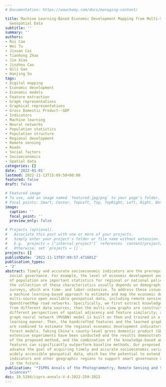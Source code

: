 ```yaml
---
# Documentation: https://wowchemy.com/docs/managing-content/

title: Machine Learning-Based Economic Development Mapping from Multi-Source Open
  Geospatial Data
subtitle: ''
summary: ''
authors:
- Rui Cao
- Wei Tu
- Jixuan Cai
- Tianhong Zhao
- Jie Xiao
- Jinzhou Cao
- Qili Gao
- Hanjing Su
tags:
- Digital mapping
- Economic development
- Economic models
- Feature extraction
- Graph representations
- Graphical representations
- Gross Domestic Product--GDP
- Indicators
- Machine learning
- Neural networks
- Population statistics
- Population structure
- Regional development
- Remote sensing
- Roads
- Social factors
- Socioeconomics
- Spatial data
categories: []
date: '2022-01-01'
lastmod: 2022-11-13T15:09:58+08:00
featured: false
draft: false

# Featured image
# To use, add an image named `featured.jpg/png` to your page's folder.
# Focal points: Smart, Center, TopLeft, Top, TopRight, Left, Right, BottomLeft, Bottom, BottomRight.
image:
  caption: ''
  focal_point: ''
  preview_only: false

# Projects (optional).
#   Associate this post with one or more of your projects.
#   Simply enter your project's folder or file name without extension.
#   E.g. `projects = ["internal-project"]` references `content/project/deep-learning/index.md`.
#   Otherwise, set `projects = []`.
projects: []
publishDate: '2022-11-13T07:09:57.471601Z'
publication_types:
- '2'
abstract: Timely and accurate socioeconomic indicators are the prerequisite for smart
  social governance. For example, the level of economic development and the structure
  of population are important statistics for regional or national policy-making. However,
  the collection of these characteristics usually depends on demographic and social
  surveys, which are time- and labor-intensive. To address these issues, we propose
  a machine learning-based approach to estimate and map the economic development from
  multi-source open available geospatial data, including remote sensing imagery and
  OpenStreetMap road networks. Specifically, we first extract knowledge-based features
  from different data sources; then the multi-view graphs are constructed through
  different perspectives of spatial adjacency and feature similarity; and a multi-view
  graph neural network (MVGNN) model is built on them and trained in a self-supervised
  learning manner. Then, the handcrafted features and the learned graph representations
  are combined to estimate the regional economic development indicators via random
  forest models. Taking China's county-level gross domestic product (GDP) as an example,
  extensive experiments have been conducted and the results demonstrate the effectiveness
  of the proposed method, and the combination of the knowledge-based and learning-based
  features can significantly outperform baseline methods. Our proposed approach can
  advance the goal of acquiring timely and accurate socioeconomic variables through
  widely accessible geospatial data, which has the potential to extend to more social
  indicators and other geographic regions to support smart governance and policy-making
  in the future.
publication: '*ISPRS Annals of the Photogrammetry, Remote Sensing and Spatial Information
  Sciences*'
doi: 10.5194/isprs-annals-V-4-2022-259-2022
---
```

